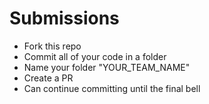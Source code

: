 # Submissions
- Fork this repo
- Commit all of your code in a folder
- Name your folder "YOUR_TEAM_NAME"
- Create a PR
- Can continue committing until the final bell
   
